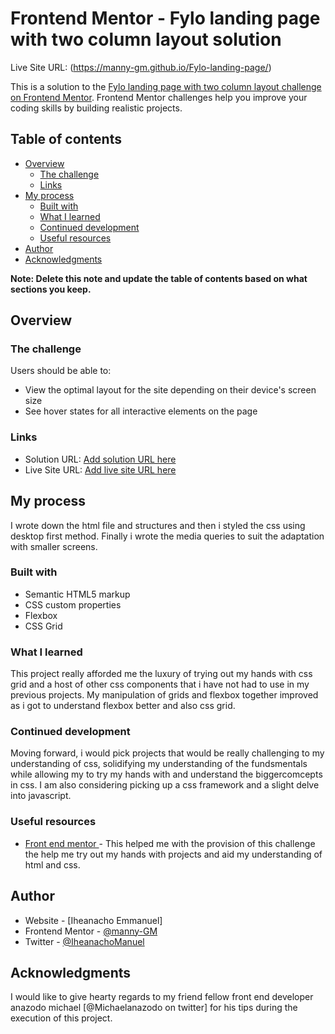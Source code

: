 # Frontend Mentor - Fylo landing page with two column layout solution

Live Site URL: (https://manny-gm.github.io/Fylo-landing-page/)

This is a solution to the [Fylo landing page with two column layout challenge on Frontend Mentor](https://www.frontendmentor.io/challenges/fylo-landing-page-with-two-column-layout-5ca5ef041e82137ec91a50f5). Frontend Mentor challenges help you improve your coding skills by building realistic projects. 

## Table of contents

- [Overview](#overview)
  - [The challenge](#the-challenge)
  - [Links](#links)
- [My process](#my-process)
  - [Built with](#built-with)
  - [What I learned](#what-i-learned)
  - [Continued development](#continued-development)
  - [Useful resources](#useful-resources)
- [Author](#author)
- [Acknowledgments](#acknowledgments)

**Note: Delete this note and update the table of contents based on what sections you keep.**

## Overview

### The challenge

Users should be able to:

- View the optimal layout for the site depending on their device's screen size
- See hover states for all interactive elements on the page

### Links

- Solution URL: [Add solution URL here](http://127.0.0.1:5500/Fylo%20landing%20page/index.html)
- Live Site URL: [Add live site URL here](https://manny-gm.github.io/Fylo-landing-page/)

## My process
I wrote down the html file and structures and then i styled the css using desktop first method. Finally i wrote the media queries to suit the adaptation with smaller screens.

### Built with

- Semantic HTML5 markup
- CSS custom properties
- Flexbox
- CSS Grid

### What I learned

This project really afforded me the luxury of trying out my hands with css grid and a host of other css components that i have not had to use in my previous projects.
My manipulation of grids and flexbox together improved as i got to understand flexbox better and also css grid.

### Continued development

Moving forward, i would pick projects that would be really challenging to my understanding of css, solidifying my understanding of the fundsmentals while allowing my to try my hands with and understand the biggercomcepts in css. I am also considering picking up a css framework and a slight delve into javascript.

### Useful resources

- [Front end mentor ](https://www.frontendmentor.com) - This helped me with the provision of this challenge the help me try out my hands with projects and aid my understanding of html and css.

## Author

- Website - [Iheanacho Emmanuel]
- Frontend Mentor - [@manny-GM](https://www.frontendmentor.io/profile/manny-GM)
- Twitter - [@IheanachoManuel](https://www.twitter.com/iheanachoManuel)

## Acknowledgments
I would like to give hearty regards to my friend fellow front end developer anazodo michael [@Michaelanazodo on twitter] for his tips during the execution of this project.
